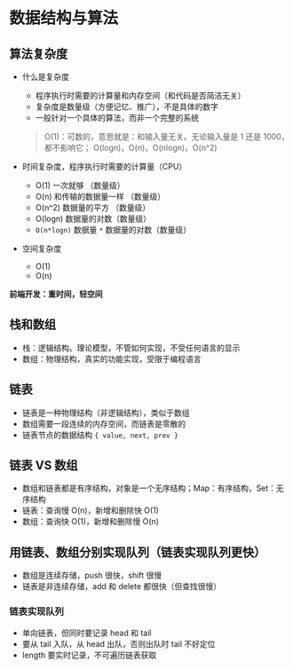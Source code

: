 # 数据结构与算法

## 算法复杂度

- 什么是复杂度

  - 程序执行时需要的计算量和内存空间（和代码是否简洁无关）
  - 复杂度是数量级（方便记忆、推广），不是具体的数字
  - 一般针对一个具体的算法，而非一个完整的系统

  > O(1)：可数的，意思就是：和输入量无关。无论输入量是 1 还是 1000，都不影响它；
  > O(logn)，O(n)，O(nlogn)，O(n^2)

- 时间复杂度，程序执行时需要的计算量（CPU）
  - O(1) 一次就够 （数量级）
  - O(n) 和传输的数据量一样 （数量级）
  - O(n^2) 数据量的平方 （数量级）
  - O(logn) 数据量的对数（数量级）
  - `O(n*logn)` 数据量 `*` 数据量的对数（数量级）
- 空间复杂度
  - O(1)
  - O(n)

**前端开发：重时间，轻空间**

## 栈和数组

- 栈：逻辑结构。理论模型，不管如何实现，不受任何语言的显示
- 数组：物理结构，真实的功能实现，受限于编程语言

## 链表

- 链表是一种物理结构（非逻辑结构），类似于数组
- 数组需要一段连续的内存空间，而链表是零散的
- 链表节点的数据结构 `{ value, next, prev }`

## 链表 VS 数组

- 数组和链表都是有序结构，对象是一个无序结构；Map：有序结构，Set：无序结构
- 链表：查询慢 O(n)，新增和删除快 O(1)
- 数组：查询快 O(1)，新增和删除慢 O(n)

## 用链表、数组分别实现队列（链表实现队列更快）

- 数组是连续存储，push 很快，shift 很慢
- 链表是非连续存储，add 和 delete 都很快（但查找很慢）

### 链表实现队列

- 单向链表，但同时要记录 head 和 tail
- 要从 tail 入队，从 head 出队，否则出队时 tail 不好定位
- length 要实时记录，不可遍历链表获取
